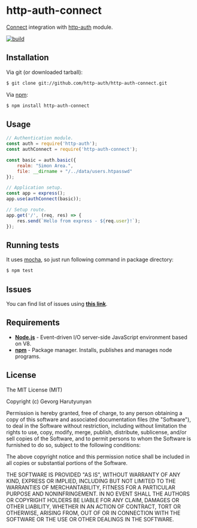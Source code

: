 # http-auth-connect
[Connect](https://github.com/senchalabs/connect) integration with [http-auth](https://github.com/http-auth/http-auth) module.

[![build](https://github.com/http-auth/http-auth-connect/workflows/build/badge.svg)](https://github.com/http-auth/http-auth-connect/actions?query=workflow%3Abuild)

## Installation

Via git (or downloaded tarball):

```bash
$ git clone git://github.com/http-auth/http-auth-connect.git
```
Via [npm](http://npmjs.org/):

```bash
$ npm install http-auth-connect
```	

## Usage
```javascript
// Authentication module.
const auth = require('http-auth');
const authConnect = require('http-auth-connect');

const basic = auth.basic({
	realm: "Simon Area.",
	file: __dirname + "/../data/users.htpasswd"
});

// Application setup.
const app = express();
app.use(authConnect(basic));

// Setup route.
app.get('/', (req, res) => {
    res.send(`Hello from express - ${req.user}!`);
});
```


## Running tests

It uses [mocha](https://mochajs.org/), so just run following command in package directory:

```bash
$ npm test
```

## Issues

You can find list of issues using **[this link](http://github.com/http-auth/http-auth-connect/issues)**.

## Requirements

 - **[Node.js](http://nodejs.org)** - Event-driven I/O server-side JavaScript environment based on V8.
 - **[npm](http://npmjs.org)** - Package manager. Installs, publishes and manages node programs.

## License

The MIT License (MIT)

Copyright (c) Gevorg Harutyunyan

Permission is hereby granted, free of charge, to any person obtaining a copy of
this software and associated documentation files (the "Software"), to deal in
the Software without restriction, including without limitation the rights to
use, copy, modify, merge, publish, distribute, sublicense, and/or sell copies of
the Software, and to permit persons to whom the Software is furnished to do so,
subject to the following conditions:

The above copyright notice and this permission notice shall be included in all
copies or substantial portions of the Software.

THE SOFTWARE IS PROVIDED "AS IS", WITHOUT WARRANTY OF ANY KIND, EXPRESS OR
IMPLIED, INCLUDING BUT NOT LIMITED TO THE WARRANTIES OF MERCHANTABILITY, FITNESS
FOR A PARTICULAR PURPOSE AND NONINFRINGEMENT. IN NO EVENT SHALL THE AUTHORS OR
COPYRIGHT HOLDERS BE LIABLE FOR ANY CLAIM, DAMAGES OR OTHER LIABILITY, WHETHER
IN AN ACTION OF CONTRACT, TORT OR OTHERWISE, ARISING FROM, OUT OF OR IN
CONNECTION WITH THE SOFTWARE OR THE USE OR OTHER DEALINGS IN THE SOFTWARE.
